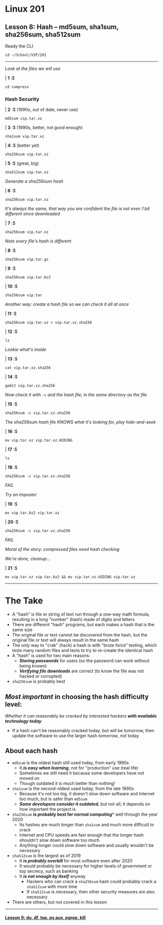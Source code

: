 # Linux 201
## Lesson 8: Hash – md5sum, sha1sum, sha256sum, sha512sum

Ready the CLI

```console
cd ~/School/VIP/201
```

___

*Look at the files we will use*

| **1** :$

```console
cd compress
```

### Hash Security

| **2** :$ (1990s, out of date, never use)

```console
md5sum vip.tar.xz
```

| **3** :$ (1990s, better, not good enough)

```console
sha1sum vip.tar.xz
```

| **4** :$ (better yet)

```console
sha256sum vip.tar.xz
```

| **5** :$ (great, big)

```console
sha512sum vip.tar.xz
```

*Generate a sha256sum hash*

| **6** :$

```console
sha256sum vip.tar.xz
```

*It's always the same, that way you are confident the file is not even 1 bit different since downloaded*

| **7** :$

```console
sha256sum vip.tar.xz
```

*Note every file's hash is different*

| **8** :$

```console
sha256sum vip.tar.gz
```

| **9** :$

```console
sha256sum vip.tar.bz2
```

| **10** :$

```console
sha256sum vip.tar
```

*Another way: create a hash file so we can check it all at once*

| **11** :$

```console
sha256sum vip.tar.xz > vip.tar.xz.sha256
```

| **12** :$

```console
ls
```

*Lookie what's inside*

| **13** :$

```console
cat vip.tar.xz.sha256
```

| **14** :$

```console
gedit vip.tar.xz.sha256
```

*Now check it with `-c` and the hash file, in the same directory as the file*

| **15** :$

```console
sha256sum -c vip.tar.xz.sha256
```

*The sha256sum hash file KNOWS what it's looking for, play hide-and-seek*

| **16** :$

```console
mv vip.tar.xz vip.tar.xz.HIDING
```

| **17** :$

```console
ls
```

| **18** :$

```console
sha256sum -c vip.tar.xz.sha256
```

*FAIL*

*Try an imposter*

| **19** :$

```console
mv vip.tar.bz2 vip.tar.xz
```

| **20** :$

```console
sha256sum -c vip.tar.xz.sha256
```

*FAIL*

*Moral of the story: compressed files need hash checking*

*We're done, cleanup...*

| **21** :$

```console
mv vip.tar.xz vip.tar.bz2 && mv vip.tar.xz.HIDING vip.tar.xz
```

___

# The Take

- A "hash" is file or string of text run through a one-way math formula, resulting in a long "number" (hash) made of digits and letters
- There are different "hash" programs, but each makes a hash that is the same size
- The original file or text cannot be discovered from the hash, but the original file or text will always result in the same hash
- The only way to "crak" (hack) a hash is with "brute force" testing, which tests many random files and texts to try to re-create the identical hash
- A "hash" is used for two main reasons:
  - ***Storing passwords*** for users (so the password can work without being known)
  - ***Verifying file downloads*** are correct (to know the file was not hacked or corrupted)
- `sha256sum` is probably best

## *Most important* in choosing the hash difficulty level:
*Whether it can reasonably be cracked by interested hackers* ***with available technology today***
  - If a hash can't be reasonably cracked today, but will be tomorrow, then update the software to use the larger hash *tomorrow*, not today

## About each hash
- `md5sum` is the oldest hash still used today, from early 1990s
  - It ***is easy when learning***, not for "production" use (real life)
  - Sometimes we still need it because some developers have not moved on
  - Though outdated it is much better than nothing!
- `sha1sum` is the second-oldest used today, from the late 1990s
  - Because it's not too big, it doesn't slow down software and Internet too much, but is safer than `md5sum`
  - ***Some developers consider it outdated***, but not all; it depends on how important the project is
- `sha256sum` **is probably best for normal computing*** well through the year 2020
  - Its hashes are much longer than `sha1sum` and much more difficult to crack
  - Internet and CPU speeds are fast enough that the longer hash shouldn't slow down software too much
  - Anything longer could slow down software and usually wouldn't be necessary
- `sha512sum` is the largest as of 2019
  - It ***is probably overkill*** for most software even after 2020
  - It would probably be necessary for higher levels of government or top secrecy, such as banking
  - It ***is not enough by itself*** anyway
    - Hackers who can crack a `sha256sum` hash could probably crack a `sha512sum` with more time
    - If `sha512sum` is necessary, then other security measures are also necessary
- There are others, but not covered in this lesson

___

#### [Lesson 9: du, df, top, ps aux, pgrep, kill](https://github.com/inkVerb/vip/blob/master/201/Lesson-09.md)

